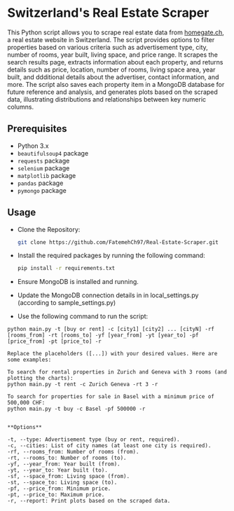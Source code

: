 # Switzerland's Real Estate Scraper

This Python script allows you to scrape real estate data from [homegate.ch](https://www.homegate.ch/), a real estate website in Switzerland. The script provides options to filter properties based on various criteria such as advertisement type, city, number of rooms, year built, living space, and price range. It scrapes the search results page, extracts information about each property, and returns details such as price, location, number of rooms, living space area, year built, and ddditional details about the advertiser, contact information, and more.
The script also saves each property item in a MongoDB database for future reference and analysis, and generates plots based on the scraped data, illustrating distributions and relationships between key numeric columns.

## Prerequisites

- Python 3.x
- `beautifulsoup4` package
- `requests` package
- `selenium` package
- `matplotlib` package
- `pandas` package
- `pymongo` package

## Usage

- Clone the Repository:

    ```bash
    git clone https://github.com/FatemehCh97/Real-Estate-Scraper.git
    ```

- Install the required packages by running the following command:

    ```bash
    pip install -r requirements.txt
    ```

- Ensure MongoDB is installed and running.
- Update the MongoDB connection details in in local_settings.py (according to sample_settings.py)
- Use the following command to run the script:

```
python main.py -t [buy or rent] -c [city1] [city2] ... [cityN] -rf [rooms_from] -rt [rooms_to] -yf [year_from] -yt [year_to] -pf [price_from] -pt [price_to] -r

Replace the placeholders ([...]) with your desired values. Here are some examples:

To search for rental properties in Zurich and Geneva with 3 rooms (and plotting the charts):
python main.py -t rent -c Zurich Geneva -rt 3 -r

To search for properties for sale in Basel with a minimum price of 500,000 CHF:
python main.py -t buy -c Basel -pf 500000 -r


**Options**

-t, --type: Advertisement type (buy or rent, required).
-c, --cities: List of city names (at least one city is required).
-rf, --rooms_from: Number of rooms (from).
-rt, --rooms_to: Number of rooms (to).
-yf, --year_from: Year built (from).
-yt, --year_to: Year built (to).
-sf, --space_from: Living space (from).
-st, --space_to: Living space (to).
-pf, --price_from: Minimum price.
-pt, --price_to: Maximum price.
-r, --report: Print plots based on the scraped data.
